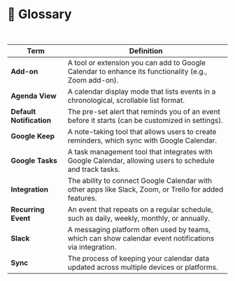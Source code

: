 # 📖 Glossary

<br>

| **Term**               | **Definition**                                                                                         |
|------------------------|--------------------------------------------------------------------------------------------------------|
| **Add-on**             | A tool or extension you can add to Google Calendar to enhance its functionality (e.g., Zoom add-on).   |
| **Agenda View**        | A calendar display mode that lists events in a chronological, scrollable list format.                  |
| **Default Notification** | The pre-set alert that reminds you of an event before it starts (can be customized in settings).     |
| **Google Keep**        | A note-taking tool that allows users to create reminders, which sync with Google Calendar.             |
| **Google Tasks**       | A task management tool that integrates with Google Calendar, allowing users to schedule and track tasks. |
| **Integration**        | The ability to connect Google Calendar with other apps like Slack, Zoom, or Trello for added features. |
| **Recurring Event**    | An event that repeats on a regular schedule, such as daily, weekly, monthly, or annually.              |
| **Slack**              | A messaging platform often used by teams, which can show calendar event notifications via integration. |
| **Sync**               | The process of keeping your calendar data updated across multiple devices or platforms.                |

